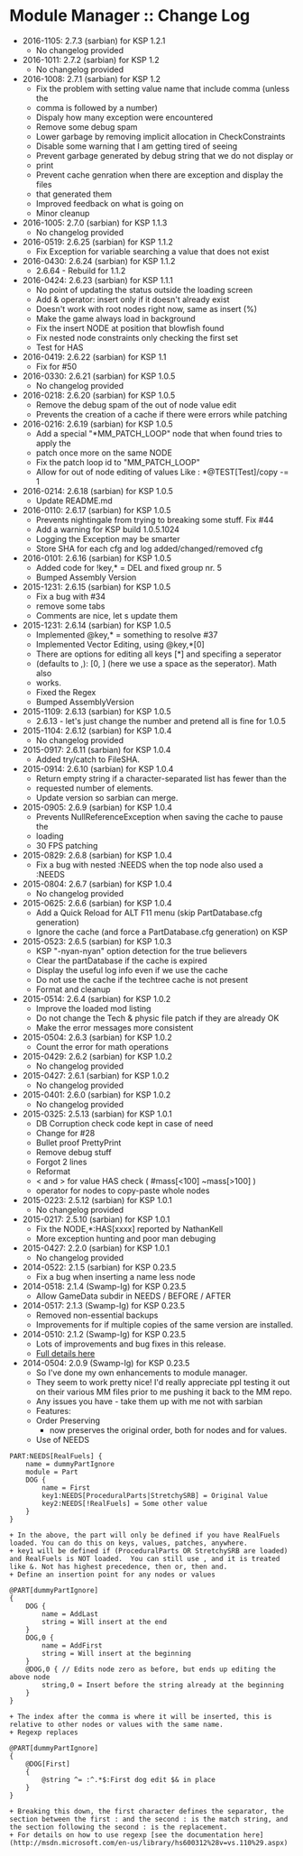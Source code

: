 # Module Manager :: Change Log

* 2016-1105: 2.7.3 (sarbian) for KSP 1.2.1
	+ No changelog provided
* 2016-1011: 2.7.2 (sarbian) for KSP 1.2
	+ No changelog provided
* 2016-1008: 2.7.1 (sarbian) for KSP 1.2
	+ Fix the problem with setting value name that include comma (unless the
	+ comma is followed by a number)
	+ Dispaly how many exception were encountered
	+ Remove some debug spam
	+ Lower garbage by removing implicit allocation in CheckConstraints
	+ Disable some warning that I am getting tired of seeing
	+ Prevent garbage generated by debug string that we do not display or
	+ print
	+ Prevent cache genration when there are exception and display the files
	+ that generated them
	+ Improved feedback on what is going on
	+ Minor cleanup
* 2016-1005: 2.7.0 (sarbian) for KSP 1.1.3
	+ No changelog provided
* 2016-0519: 2.6.25 (sarbian) for KSP 1.1.2
	+ Fix Exception for variable searching a value that does not exist
* 2016-0430: 2.6.24 (sarbian) for KSP 1.1.2
	+ 2.6.64 - Rebuild for 1.1.2
* 2016-0424: 2.6.23 (sarbian) for KSP 1.1.1
	+ No point of updating the status outside the loading screen
	+ Add & operator: insert only if it doesn't already exist
	+ Doesn't work with root nodes right now, same as insert (%)
	+ Make the game always load in background
	+ Fix the insert NODE at position that blowfish found
	+ Fix nested node constraints only checking the first set
	+ Test for HAS
* 2016-0419: 2.6.22 (sarbian) for KSP 1.1
	+ Fix for #50
* 2016-0330: 2.6.21 (sarbian) for KSP 1.0.5
	+ No changelog provided
* 2016-0218: 2.6.20 (sarbian) for KSP 1.0.5
	+ Remove the debug spam of the out of node value edit
	+ Prevents the creation of a cache if there were errors while patching
* 2016-0216: 2.6.19 (sarbian) for KSP 1.0.5
	+ Add a special "*MM_PATCH_LOOP" node that when found tries to apply the
	+ patch once more on the same NODE
	+ Fix the patch loop id to "MM_PATCH_LOOP"
	+ Allow for out of node editing of values Like :  *@TEST[Test]/copy -= 1
* 2016-0214: 2.6.18 (sarbian) for KSP 1.0.5
	+ Update README.md
* 2016-0110: 2.6.17 (sarbian) for KSP 1.0.5
	+ Prevents nightingale from trying to breaking some stuff. Fix #44
	+ Add a warning for KSP build 1.0.5.1024
	+ Logging the Exception may be smarter
	+ Store SHA for each cfg and log added/changed/removed cfg
* 2016-0101: 2.6.16 (sarbian) for KSP 1.0.5
	+ Added code for !key,* = DEL and fixed group nr. 5
	+ Bumped Assembly Version
* 2015-1231: 2.6.15 (sarbian) for KSP 1.0.5
	+ Fix a bug with #34
	+ remove some tabs
	+ Comments are nice, let s update them
* 2015-1231: 2.6.14 (sarbian) for KSP 1.0.5
	+ Implemented @key,* = something to resolve #37
	+ Implemented Vector Editing, using @key,*[0]
	+ There are options for editing all keys [*] and specifing a seperator
	+ (defaults to ,): [0, ] (here we use a space as the seperator). Math also
	+ works.
	+ Fixed the Regex
	+ Bumped AssemblyVersion
* 2015-1109: 2.6.13 (sarbian) for KSP 1.0.5
	+ 2.6.13 - let's just change the number and pretend all is fine for 1.0.5
* 2015-1104: 2.6.12 (sarbian) for KSP 1.0.4
	+ No changelog provided
* 2015-0917: 2.6.11 (sarbian) for KSP 1.0.4
	+ Added try/catch to FileSHA.
* 2015-0914: 2.6.10 (sarbian) for KSP 1.0.4
	+ Return empty string if a character-separated list has fewer than the
	+ requested number of elements.
	+ Update version so sarbian can merge.
* 2015-0905: 2.6.9 (sarbian) for KSP 1.0.4
	+ Prevents NullReferenceException when saving the cache to pause the
	+ loading
	+ 30 FPS patching
* 2015-0829: 2.6.8 (sarbian) for KSP 1.0.4
	+ Fix a bug with nested :NEEDS when the top node also used a :NEEDS
* 2015-0804: 2.6.7 (sarbian) for KSP 1.0.4
	+ No changelog provided
* 2015-0625: 2.6.6 (sarbian) for KSP 1.0.4
	+ Add a Quick Reload for ALT F11 menu (skip PartDatabase.cfg generation)
	+ Ignore the cache (and force a PartDatabase.cfg generation) on KSP
* 2015-0523: 2.6.5 (sarbian) for KSP 1.0.3
	+ KSP "-nyan-nyan" option detection for the true believers
	+ Clear the partDatabase if the cache is expired
	+ Display the useful log info even if we use the cache
	+ Do not use the cache if the techtree cache is not present
	+ Format and cleanup
* 2015-0514: 2.6.4 (sarbian) for KSP 1.0.2
	+ Improve the loaded mod listing
	+ Do not change the Tech & physic file patch if they are already OK
	+ Make the error messages more consistent
* 2015-0504: 2.6.3 (sarbian) for KSP 1.0.2
	+ Count the error for math operations
* 2015-0429: 2.6.2 (sarbian) for KSP 1.0.2
	+ No changelog provided
* 2015-0427: 2.6.1 (sarbian) for KSP 1.0.2
	+ No changelog provided
* 2015-0401: 2.6.0 (sarbian) for KSP 1.0.2
	+ No changelog provided
* 2015-0325: 2.5.13 (sarbian) for KSP 1.0.1
	+ DB Corruption check code kept in case of need
	+ Change for #28
	+ Bullet proof PrettyPrint
	+ Remove debug stuff
	+ Forgot 2 lines
	+ Reformat
	+ < and > for value HAS check ( #mass[<100]  ~mass[>100] )
	+ operator for nodes to copy-paste whole nodes
* 2015-0223: 2.5.12 (sarbian) for KSP 1.0.1
	+ No changelog provided
* 2015-0217: 2.5.10 (sarbian) for KSP 1.0.1
	+ Fix the NODE,*:HAS[xxxx] reported by NathanKell
	+ More exception hunting and poor man debuging
* 2015-0427: 2.2.0 (sarbian) for KSP 1.0.1
	+ No changelog provided
* 2014-0522: 2.1.5 (sarbian) for KSP 0.23.5
	+ Fix a bug when inserting a name less node
* 2014-0518: 2.1.4 (Swamp-Ig) for KSP 0.23.5
	+ Allow GameData subdir in NEEDS / BEFORE / AFTER
* 2014-0517: 2.1.3 (Swamp-Ig) for KSP 0.23.5
	+ Removed non-essential backups
	+ Improvements for if multiple copies of the same version are installed.
* 2014-0510: 2.1.2 (Swamp-Ig) for KSP 0.23.5
	+ Lots of improvements and bug fixes in this release.
	+ [Full details here](http://forum.kerbalspaceprogram.com/threads/55219-Module-Manager-2-1-0-%28May-04%29-please-read-the-orange-text-in-first-post?p=1149933&viewfull=1#post1149933)
* 2014-0504: 2.0.9 (Swamp-Ig) for KSP 0.23.5
	+ So I've done my own enhancements to module manager.
	+ They seem to work pretty nice!  I'd really appreciate ppl testing it out on their various MM files prior to me pushing it back to the MM repo.
	+ Any issues you have - take them up with me not with sarbian
	+ Features:
	+ Order Preserving
		- now preserves the original order, both for nodes and for values.
	+ Use of NEEDS
```
PART:NEEDS[RealFuels] {
    name = dummyPartIgnore
    module = Part
    DOG {
        name = First
        key1:NEEDS[ProceduralParts|StretchySRB] = Original Value
        key2:NEEDS[!RealFuels] = Some other value
    }
}
```
	+ In the above, the part will only be defined if you have RealFuels loaded. You can do this on keys, values, patches, anywhere.
	+ key1 will be defined if (ProceduralParts OR StretchySRB are loaded) and RealFuels is NOT loaded.  You can still use , and it is treated like &. Not has highest precedence, then or, then and.
	+ Define an insertion point for any nodes or values
```
@PART[dummyPartIgnore]
{
    DOG {
        name = AddLast
        string = Will insert at the end
    }
    DOG,0 {
        name = AddFirst
        string = Will insert at the beginning
    }
    @DOG,0 { // Edits node zero as before, but ends up editing the above node
        string,0 = Insert before the string already at the beginning
    }          
}
```
	+ The index after the comma is where it will be inserted, this is relative to other nodes or values with the same name.
	+ Regexp replaces
```
@PART[dummyPartIgnore]
{
    @DOG[First] 
    {
        @string ^= :^.*$:First dog edit $& in place
    }
}
```
	+ Breaking this down, the first character defines the separator, the section between the first : and the second : is the match string, and the section following the second : is the replacement.
	+ For details on how to use regexp [see the documentation here](http://msdn.microsoft.com/en-us/library/hs600312%28v=vs.110%29.aspx)
